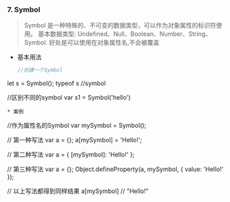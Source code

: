 ### 7.  Symbol
> Symbol 是一种特殊的、不可变的数据类型，可以作为对象属性的标识符使用。
>  基本数据类型: Undefined、Null、Boolean、Number、String、Symbol.
> 好处是可以使用在对象属性名,不会被覆盖

* 基本用法
  ```JavaScript
  //创建一个Symbol
 let s = Symbol();
 typeof s //symbol
 
 //区别不同的symbol
 var s1 = Symbol('hello')
  ```
* 案例 
```
//作为属性名的Symbol
var mySymbol = Symbol();

// 第一种写法
var a = {};
a[mySymbol] = 'Hello!';

// 第二种写法
var a = {
  [mySymbol]: 'Hello!'
};

// 第三种写法
var a = {};
Object.defineProperty(a, mySymbol, { value: 'Hello!' });

// 以上写法都得到同样结果
a[mySymbol] // "Hello!"
```